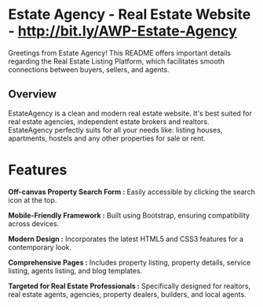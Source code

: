 
# Estate Agency - Real Estate Website - http://bit.ly/AWP-Estate-Agency
Greetings from Estate Agency! This README offers important details regarding the Real Estate Listing Platform, which facilitates smooth connections between buyers, sellers, and agents.

## Overview

EstateAgency is a clean and modern real estate website. It's best suited for real estate agencies, independent estate brokers and realtors. EstateAgency perfectly suits for all your needs like: listing houses, apartments, hostels and any other properties for 
sale or rent.

# Features

**Off-canvas Property Search Form :** Easily accessible by clicking the search icon at the top.

**Mobile-Friendly Framework :** Built using Bootstrap, ensuring compatibility across devices.

**Modern Design :** Incorporates the latest HTML5 and CSS3 features for a contemporary look.

**Comprehensive Pages :** Includes property listing, property details, service listing, agents listing, and blog templates.

**Targeted for Real Estate Professionals :** Specifically designed for realtors, real estate agents, agencies, property dealers, builders, and local agents.

